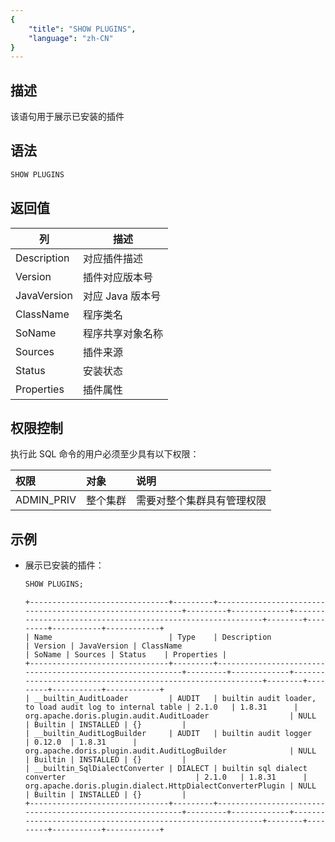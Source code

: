 ```yaml
---
{
    "title": "SHOW PLUGINS",
    "language": "zh-CN"
}
---
```


## 描述

该语句用于展示已安装的插件

## 语法

```sql
SHOW PLUGINS
```

## 返回值

| 列 | 描述 |
| ------ |----|
| Description | 对应插件描述 |
| Version | 插件对应版本号 |
| JavaVersion | 对应 Java 版本号 |
| ClassName | 程序类名 |
| SoName | 程序共享对象名称 |
| Sources | 插件来源 |
| Status | 安装状态 |
| Properties | 插件属性 |

## 权限控制

执行此 SQL 命令的用户必须至少具有以下权限：

| 权限         | 对象   | 说明            |
|:-----------|:-----|:--------------|
| ADMIN_PRIV | 整个集群 | 需要对整个集群具有管理权限 |

## 示例

- 展示已安装的插件：

    ```SQL
    SHOW PLUGINS;
    ```

    ```text
   +-------------------------------+---------+-----------------------------------------------------------+---------+-------------+------------------------------------------------------------+--------+---------+-----------+------------+
   | Name                          | Type    | Description                                               | Version | JavaVersion | ClassName                                                  | SoName | Sources | Status    | Properties |
   +-------------------------------+---------+-----------------------------------------------------------+---------+-------------+------------------------------------------------------------+--------+---------+-----------+------------+
   | __builtin_AuditLoader         | AUDIT   | builtin audit loader, to load audit log to internal table | 2.1.0   | 1.8.31      | org.apache.doris.plugin.audit.AuditLoader                  | NULL   | Builtin | INSTALLED | {}         |
   | __builtin_AuditLogBuilder     | AUDIT   | builtin audit logger                                      | 0.12.0  | 1.8.31      | org.apache.doris.plugin.audit.AuditLogBuilder              | NULL   | Builtin | INSTALLED | {}         |
   | __builtin_SqlDialectConverter | DIALECT | builtin sql dialect converter                             | 2.1.0   | 1.8.31      | org.apache.doris.plugin.dialect.HttpDialectConverterPlugin | NULL   | Builtin | INSTALLED | {}         |
   +-------------------------------+---------+-----------------------------------------------------------+---------+-------------+------------------------------------------------------------+--------+---------+-----------+------------+
    ```
